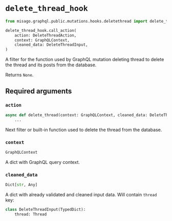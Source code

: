 # `delete_thread_hook`

```python
from misago.graphql.public.mutations.hooks.deletethread import delete_thread_hook

delete_thread_hook.call_action(
    action: DeleteThreadAction,
    context: GraphQLContext,
    cleaned_data: DeleteThreadInput,
)
```

A filter for the function used by GraphQL mutation deleting thread to delete the thread and its posts from the database.

Returns `None`.


## Required arguments

### `action`

```python
async def delete_thread(context: GraphQLContext, cleaned_data: DeleteThreadInput):
    ...
```

Next filter or built-in function used to delete the thread from the database.


### `context`

```python
GraphQLContext
```

A dict with GraphQL query context.


### `cleaned_data`

```python
Dict[str, Any]
```

A dict with already validated and cleaned input data. Will contain `thread` key:

```python
class DeleteThreadInput(TypedDict):
    thread: Thread
```
